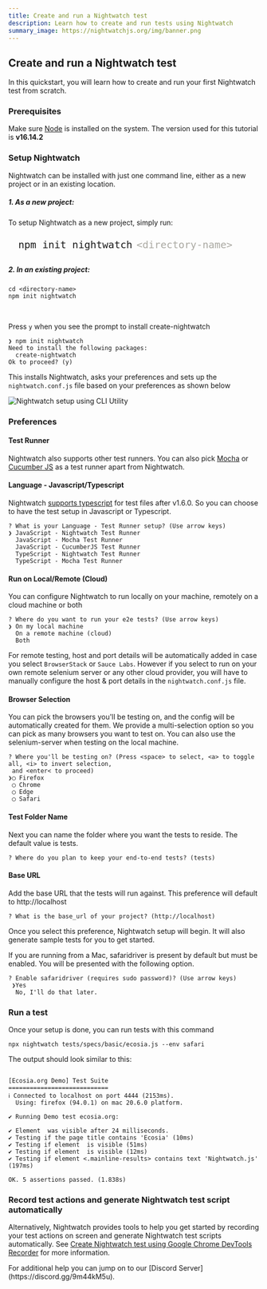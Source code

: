 ```yaml
---
title: Create and run a Nightwatch test
description: Learn how to create and run tests using Nightwatch
summary_image: https://nightwatchjs.org/img/banner.png
---
```


<div class="page-header"><h2>Create and run a Nightwatch test</h2></div>

In this quickstart, you will learn how to create and run your first Nightwatch test from scratch. 

### Prerequisites 
Make sure [Node][1] is installed on the system. The version used for this tutorial is **v16.14.2**

### Setup Nightwatch

Nightwatch can be installed with just one command line, either as a new project or in an existing location. 

##### 1. As a new project:

To setup Nightwatch as a new project, simply run:

<pre style="max-width: 800px; border-radius: 10px; padding: 10px 20px"><code class="language-bash" style="font-size: 20px">npm init nightwatch</code> <code style="color: #aaa9a2; font-size: 20px">&#60;directory-name&#62;</code></pre>

##### 2. In an existing project:

<pre class="hide-indicator"><code class="language-bash">cd &#60;directory-name&#62; 
npm init nightwatch
</code></pre>

<p><br></p>

Press `y` when you see the prompt to install create-nightwatch

<pre class="hide-indicator"><code>❯ npm init nightwatch
Need to install the following packages:
  create-nightwatch
Ok to proceed? (y)</code></pre>

This installs Nightwatch, asks your preferences and sets up the `nightwatch.conf.js` file based on your preferences as shown below

![Nightwatch setup using CLI Utility](https://user-images.githubusercontent.com/39924567/174841680-59664ff6-da2d-44a3-a1df-52d22c69b1e2.gif)

### Preferences
  
#### Test Runner

Nightwatch also supports other test runners. You can also pick [Mocha][15] or [Cucumber JS][16] as a test runner apart from Nightwatch.

#### Language - Javascript/Typescript

Nightwatch [supports typescript][17] for test files after v1.6.0. So you can choose to have the test setup in Javascript or Typescript.

<pre class="hide-indicator"><code class="language-bash">? What is your Language - Test Runner setup? (Use arrow keys)
❯ JavaScript - Nightwatch Test Runner
  JavaScript - Mocha Test Runner
  JavaScript - CucumberJS Test Runner
  TypeScript - Nightwatch Test Runner
  TypeScript - Mocha Test Runner</code></pre>

#### Run on Local/Remote (Cloud)

You can configure Nightwatch to run locally on your machine, remotely on a cloud machine or both

<pre class="hide-indicator"><code class="language-bash">? Where do you want to run your e2e tests? (Use arrow keys)
❯ On my local machine
  On a remote machine (cloud)
  Both</code></pre>

For remote testing, host and port details will be automatically added in case you select `BrowserStack` or `Sauce Labs`. However if you select to run on your own remote selenium server or any other cloud provider, you will have to manually configure the host & port details in the `nightwatch.conf.js` file. 

#### Browser Selection

You can pick the browsers you'll be testing on, and the config will be automatically created for them. We provide a multi-selection option so you can pick as many browsers you want to test on. You can also use the selenium-server when testing on the local machine.


<pre class="hide-indicator"><code class="language-bash">? Where you'll be testing on? (Press &#60;space&#62; to select, &#60;a&#62; to toggle all, &#60;i&#62; to invert selection,
 and &#60;enter&#60; to proceed)
❯◯ Firefox
 ◯ Chrome
 ◯ Edge
 ◯ Safari</code></pre>

#### Test Folder Name

Next you can name the folder where you want the tests to reside. The default value is tests.

<pre class="hide-indicator"><code class="language-bash">? Where do you plan to keep your end-to-end tests? (tests)</code></pre>

#### Base URL

Add the base URL that the tests will run against. This preference will default to http://localhost

<pre class="hide-indicator"><code class="language-bash">? What is the base_url of your project? (http://localhost)</code></pre>

Once you select this preference, Nightwatch setup will begin. It will also generate sample tests for you to get started. 

If you are running from a Mac, safaridriver is present by default but must be enabled. You will be presented with the following option.

<pre class="hide-indicator"><code class="language-bash">? Enable safaridriver (requires sudo password)? (Use arrow keys)
 ❯Yes
  No, I'll do that later.</code></pre>


### Run a test

Once your setup is done, you can run tests with this command

<pre><code class="language-bash">npx nightwatch tests/specs/basic/ecosia.js --env safari</code></pre>

The output should look similar to this:

<pre class="hide-indicator"><code class="language-bash">
[Ecosia.org Demo] Test Suite
============================
ℹ Connected to localhost on port 4444 (2153ms).
  Using: firefox (94.0.1) on mac 20.6.0 platform.

✔ Running Demo test ecosia.org:

✔ Element <body> was visible after 24 milliseconds.
✔ Testing if the page title contains 'Ecosia' (10ms)
✔ Testing if element <input[type=search]> is visible (51ms)
✔ Testing if element <button[type=submit]> is visible (12ms)
✔ Testing if element <.mainline-results> contains text 'Nightwatch.js' (197ms)

OK. 5 assertions passed. (1.838s)
</code></pre>


### Record test actions and generate Nightwatch test script automatically

Alternatively, Nightwatch provides tools to help you get started by recording your test actions on screen and generate Nightwatch test scripts automatically. See [Create Nightwatch test using Google Chrome DevTools Recorder](/guide/writing-tests/chrome-devtools-recorder.html) for more information.


<div class="alert alert-info">
For additional help you can jump on to our [Discord Server](https://discord.gg/9m44kM5u).
</div>

[1]:	https://nodejs.org/
[2]:	https://nodejs.org/
[3]:	https://npmjs.com
[4]:	https://www.npmjs.com/package/geckodriver
[5]:	https://github.com/mozilla/geckodriver/releases
[6]:	https://www.npmjs.com/package/chromedriver
[7]:	https://chromedriver.chromium.org/downloads
[8]:	https://docs.microsoft.com/en-us/microsoft-edge/webdriver-chromium/?tabs=c-sharp#download-microsoft-edge-driver
[9]:	https://developer.apple.com/documentation/webkit/about_webdriver_for_safari/
[10]:	https://selenium.dev/documentation/en/grid/
[11]:	https://www.oracle.com/technetwork/java/javase/downloads/index.html
[12]:	https://www.npmjs.com/package/selenium-server
[13]:	https://github.com/SeleniumHQ/selenium/releases
[14]:	https://v2.nightwatchjs.org/guide/running-tests/nightwatch-runner.html
[15]: https://nightwatchjs.org/guide/third-party-runners/using-mocha.html
[16]: https://nightwatchjs.org/blog/running-cucumber-tests-with-nightwatch/
[17]: https://github.com/nightwatchjs/nightwatch/releases/tag/v1.6.0
